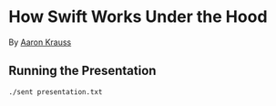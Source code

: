 How Swift Works Under the Hood
==

By [Aaron Krauss](https://thecodeboss.dev)

## Running the Presentation

```
./sent presentation.txt
```
